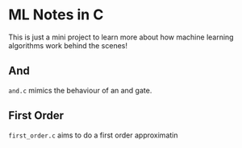 # ML Notes in C

This is just a mini project to learn more about how machine learning algorithms work behind the scenes!

## And
`and.c` mimics the behaviour of an and gate. 

## First Order
`first_order.c` aims to do a first order approximatin

